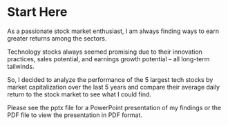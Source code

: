 # Start Here

As a passionate stock market enthusiast, I am always finding ways to earn greater returns among the sectors.

Technology stocks always seemed promising due to their innovation practices, sales potential, and earnings growth potential – all long-term tailwinds.

So, I decided to analyze the performance of the 5 largest tech stocks by market capitalization over the last 5 years and compare their average daily return to the stock market to see what I could find.

Please see the pptx file for a PowerPoint presentation of my findings or the PDF file to view the presentation in PDF format.
